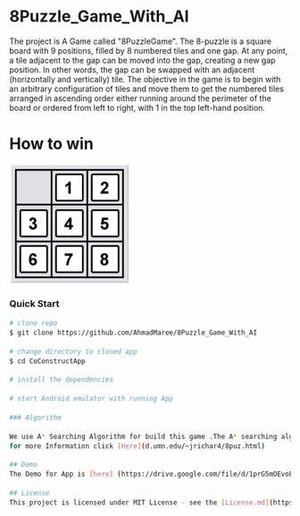 # 8Puzzle_Game_With_AI
The project is A Game called "8PuzzleGame". The 8-puzzle is a square board with 9 positions, filled by 8 numbered tiles and one gap. At any
point, a tile adjacent to the gap can be moved into the gap, creating a new gap position. In other
words, the gap can be swapped with an adjacent (horizontally and vertically) tile. The objective in
the game is to begin with an arbitrary configuration of tiles and move them to get the numbered
tiles arranged in ascending order either running around the perimeter of the board or ordered from
left to right, with 1 in the top left-hand position. 

# How to win  

![Goal State](https://github.com/AhmadMaree/8Puzzle_Game_With_AI/blob/master/gg1.JPG)

### Quick Start
```bash
# clone repo
$ git clone https://github.com/AhmadMaree/8Puzzle_Game_With_AI

# change directory to cloned app
$ cd CoConstructApp

# install the dependencies 

# start Android emulator with running App

### Algorithm

We use A* Searching Algorithm for build this game .The A* searching algorithm is a recursive algorithm that continuously calls itself until a winning state is found. When the game is designed, in order to randomly generate different games, start with the goal state and make many random moves on the state.
for more Information click [Here](d.umn.edu/~jrichar4/8puz.html) 

## Demo 
The Demo for App is [here] (https://drive.google.com/file/d/1prG5mOEvoEJPTHfKsvvcdVHlYYMk2wIB/view?usp=sharing)

## License
This project is licensed under MIT License - see the [License.md](https://github.com/AhmadMaree/CoConstructApp/blob/master/License.md) file for details
